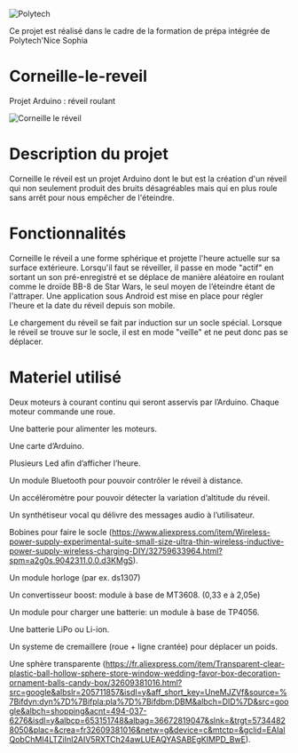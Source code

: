 ![Polytech](http://www.polytechnice.fr/jahia/jsp/jahia/templates/inc/img/polytech_nice-sophia.png)

Ce projet est réalisé dans le cadre de la formation de prépa intégrée de Polytech'Nice Sophia

# Corneille-le-reveil
Projet Arduino : réveil roulant

![Corneille le réveil](https://img15.hostingpics.net/pics/173985tocky.jpg)

# Description du projet

Corneille le réveil est un projet Arduino dont le but est la création d'un réveil qui non seulement produit des bruits désagréables mais qui en plus roule sans arrêt pour nous empêcher de l'éteindre.

# Fonctionnalités

Corneille le réveil a une forme sphérique et projette l'heure actuelle sur sa surface extérieure. Lorsqu'il faut se réveiller, il passe en mode "actif" en sortant un son pré-enregistré et se déplace de manière aléatoire en roulant comme le droïde BB-8 de Star Wars, le seul moyen de l’éteindre étant de l'attraper. Une application sous Android est mise en place pour régler l'heure et la date du réveil depuis son mobile.


Le chargement du réveil se fait par induction sur un socle spécial. Lorsque le réveil se trouve sur le socle, il est en mode "veille" et ne peut donc pas se déplacer.

# Materiel utilisé

Deux moteurs à courant continu qui seront asservis par l’Arduino. Chaque moteur commande une roue.

Une batterie pour alimenter les moteurs.

Une carte d’Arduino.

Plusieurs Led afin d’afficher l’heure.

Un module Bluetooth pour pouvoir contrôler le réveil à distance.

Un accéléromètre pour pouvoir détecter la variation d’altitude du réveil.

Un synthétiseur vocal qu  délivre des messages audio à l’utilisateur.

Bobines pour faire le socle (https://www.aliexpress.com/item/Wireless-power-supply-experimental-suite-small-size-ultra-thin-wireless-inductive-power-supply-wireless-charging-DIY/32759633964.html?spm=a2g0s.9042311.0.0.d3KMgS).

Un module horloge (par ex. ds1307)

Un convertisseur boost: module à base de MT3608. (0,33 e à 2,05e)

Un module pour charger une batterie: un module à base de TP4056.

Une batterie LiPo ou Li-ion.

Un systeme de cremaillere (roue + ligne crantée) pour déplacer un poids.

Une sphère transparente (https://fr.aliexpress.com/item/Transparent-clear-plastic-ball-hollow-sphere-store-window-wedding-favor-box-decoration-ornament-balls-candy-box/32609381016.html?src=google&albslr=205711857&isdl=y&aff_short_key=UneMJZVf&source=%7Bifdyn:dyn%7D%7Bifpla:pla%7D%7Bifdbm:DBM&albch=DID%7D&src=google&albch=shopping&acnt=494-037-6276&isdl=y&albcp=653151748&albag=36672819047&slnk=&trgt=57344828050&plac=&crea=fr32609381016&netw=g&device=c&mtctp=&gclid=EAIaIQobChMI4LTZiInI2AIV5RXTCh24awLUEAQYASABEgKIMPD_BwE).
